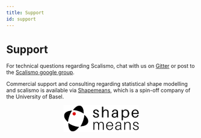 ```yaml
---
title: Support
id: support
---
```


# Support

For technical questions regarding Scalismo, chat with us on [Gitter](https://gitter.im/unibas-gravis/scalismo) or post to the [Scalismo google group](https://groups.google.com/forum/#!forum/scalismo).

Commercial support and consulting regarding statistical shape modelling and scalismo is available via [Shapemeans](https://www.shapemeans.com), which is a
spin-off company of the University of Basel.

<center><a href="https://www.shapemeans.com"><img src="img/shapemeans.png" alt="shapemeans" width="200"/></a></center>